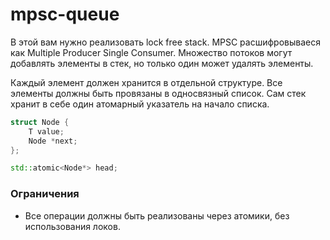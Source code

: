 # mpsc-queue

В этой вам нужно реализовать lock free stack. MPSC расшифровываеся как
Multiple Producer Single Consumer. Множество потоков могут добавлять элементы
в стек, но только один может удалять элементы.

Каждый элемент должен хранится в отдельной структуре. Все элементы
должны быть провязаны в односвязный список. Сам стек хранит
в себе один атомарный указатель на начало списка.

```c++
struct Node {
    T value;
    Node *next;
};

std::atomic<Node*> head;
```

### Ограничения
* Все операции должны быть реализованы через атомики, без использования локов.
